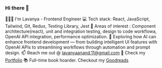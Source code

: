 ### Hi there 👋

👩🏻‍💻 I'm Lavanya - Frontend Engineer
💻 Tech stack: React, JavaScript, Tailwind, Git, Redux, Testing Library, Jest
🌱 Areas of interest :  Component architecture(react), unit and integration testing, design to code workflowa, OpenAI API integration, performance optimization.
🧭 Exploring how AI can enhance frontend development — from building intelligent UI features with OpenAI APIs to streamlining workflows through automation and prompt design.
📫 Reach me out @ lavanyaanand.11@gmail.com
💼 Check my [Portfolio](https://lavanya.vercel.app/)
📚 Full-time book hoarder. Checkout my [Goodreads](https://www.goodreads.com/user/show/27868764-lavanya-anantha-narayanan)
